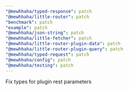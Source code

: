 ```yaml
---
"@mewhhaha/typed-response": patch
"@mewhhaha/little-router": patch
"benchmark": patch
"example": patch
"@mewhhaha/json-string": patch
"@mewhhaha/little-fetcher": patch
"@mewhhaha/little-router-plugin-data": patch
"@mewhhaha/little-router-plugin-query": patch
"@mewhhaha/typed-request": patch
"@mewhhaha/config": patch
"@mewhhaha/testing": patch
---
```


Fix types for plugin rest parameters
